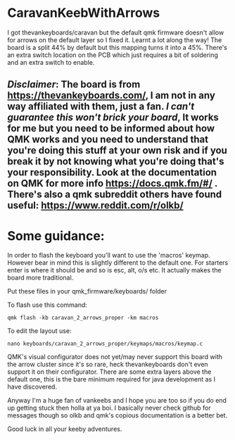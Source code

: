 # CaravanKeebWithArrows
I got thevankeyboards/caravan but the default qmk firmware doesn't allow for arrows on the default layer so I fixed it. Learnt a lot along the way! The board is a split 44% by default but this mapping turns it into a 45%. There's an extra switch location on the PCB which just requires a bit of soldering and an extra switch to enable. 

## *Disclaimer*: The board is from https://thevankeyboards.com/, I am not in any way affiliated with them, just a fan.  _*I can't guarantee this won't brick your board*_, It works for me but you need to be informed about how QMK works and you need to understand that you're doing this stuff at your own risk and if you break it by not knowing what you're doing that's your responsibility. Look at the documentation on QMK for more info https://docs.qmk.fm/#/ . There's also a qmk subreddit others have found useful: https://www.reddit.com/r/olkb/ 

# Some guidance: 

In order to flash the keyboard you'll want to use the 'macros' keymap. However bear in mind this is slightly different to the default one. For starters enter is where it should be and so is esc, alt, o/s etc. It actually makes the board more traditional. 

Put these files in your qmk_firmware/keyboards/ folder

To flash use this command:

  ```qmk flash -kb caravan_2_arrows_proper -km macros```
 
To edit the layout use:
 
  ```nano keyboards/caravan_2_arrows_proper/keymaps/macros/keymap.c```
 
QMK's visual configurator does not yet/may never support this board with the arrow cluster since it's so rare, heck thevankeyboards don't even support it on their configurator. There are some extra layers above the default one, this is the bare minimum required for java development as I have discovered.  

Anyway I'm a huge fan of vankeebs and I hope you are too so if you do end up getting stuck then holla at ya boi. I basically never check github for messages though so olkb and qmk's copious documentation is a better bet. 

Good luck in all your keeby adventures. 
